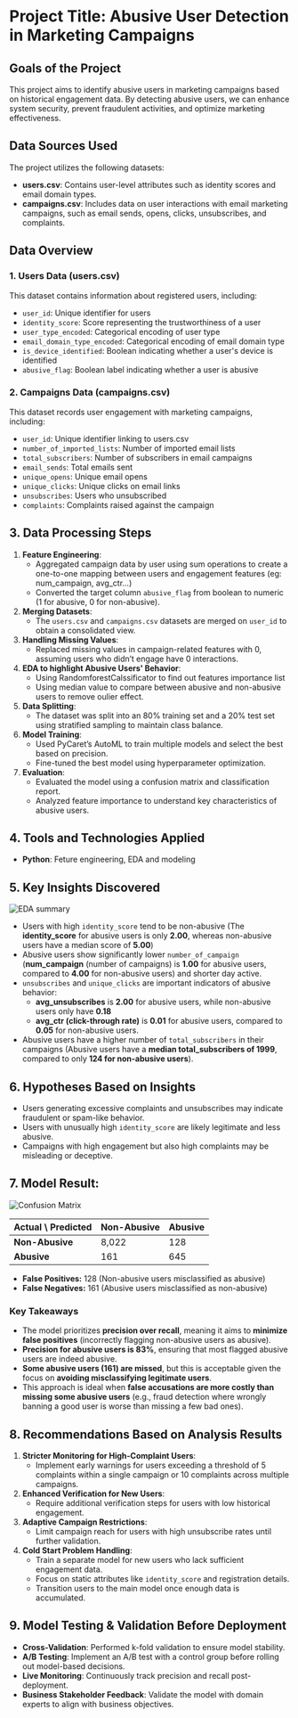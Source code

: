# Project Title: Abusive User Detection in Marketing Campaigns

## Goals of the Project
This project aims to identify abusive users in marketing campaigns based on historical engagement data. By detecting abusive users, we can enhance system security, prevent fraudulent activities, and optimize marketing effectiveness.

## Data Sources Used
The project utilizes the following datasets:
- **users.csv**: Contains user-level attributes such as identity scores and email domain types.
- **campaigns.csv**: Includes data on user interactions with email marketing campaigns, such as email sends, opens, clicks, unsubscribes, and complaints.

## Data Overview
### 1. Users Data (users.csv)
This dataset contains information about registered users, including:
- `user_id`: Unique identifier for users
- `identity_score`: Score representing the trustworthiness of a user
- `user_type_encoded`: Categorical encoding of user type
- `email_domain_type_encoded`: Categorical encoding of email domain type
- `is_device_identified`: Boolean indicating whether a user's device is identified
- `abusive_flag`: Boolean label indicating whether a user is abusive

### 2. Campaigns Data (campaigns.csv)
This dataset records user engagement with marketing campaigns, including:
- `user_id`: Unique identifier linking to users.csv
- `number_of_imported_lists`: Number of imported email lists
- `total_subscribers`: Number of subscribers in email campaigns
- `email_sends`: Total emails sent
- `unique_opens`: Unique email opens
- `unique_clicks`: Unique clicks on email links
- `unsubscribes`: Users who unsubscribed
- `complaints`: Complaints raised against the campaign

## 3. Data Processing Steps
1. **Feature Engineering**:
   - Aggregated campaign data by user using sum operations to create a one-to-one mapping between users and engagement features (eg: num_campaign, avg_ctr...)
   - Converted the target column `abusive_flag` from boolean to numeric (1 for abusive, 0 for non-abusive).
2. **Merging Datasets**:
   - The `users.csv` and `campaigns.csv` datasets are merged on `user_id` to obtain a consolidated view.
3. **Handling Missing Values**:
   - Replaced missing values in campaign-related features with 0, assuming users who didn’t engage have 0 interactions.
4. **EDA to highlight Abusive Users' Behavior**:
   - Using RandomforestCalssificator to find out features importance list
   - Using median value to compare between abusive and non-abusive users to remove oulier effect.
5. **Data Splitting**:
   - The dataset was split into an 80% training set and a 20% test set using stratified sampling to maintain class balance.
6. **Model Training**:
   - Used PyCaret’s AutoML to train multiple models and select the best based on precision.
   - Fine-tuned the best model using hyperparameter optimization.
7. **Evaluation**:
   - Evaluated the model using a confusion matrix and classification report.
   - Analyzed feature importance to understand key characteristics of abusive users.

## 4. Tools and Technologies Applied
- **Python**: Feture engineering, EDA and modeling

## 5. Key Insights Discovered
![EDA summary](image/EDA_summary.png)

- Users with high `identity_score` tend to be non-abusive (The **identity_score** for abusive users is only **2.00**, whereas non-abusive users have a median score of **5.00**)
- Abusive users show significantly lower `number_of_campaign` (**num_campaign** (number of campaigns) is **1.00** for abusive users, compared to **4.00** for non-abusive users) and shorter day active.
- `unsubscribes` and `unique_clicks` are important indicators of abusive behavior:
	* **avg_unsubscribes** is **2.00** for abusive users, while non-abusive users only have **0.18**
	* **avg_ctr (click-through rate)** is **0.01** for abusive users, compared to **0.05** for non-abusive users.  
- Abusive users have a higher number of `total_subscribers` in their campaigns (Abusive users have a **median total_subscribers of 1999**, compared to only **124 for non-abusive users**).

## 6. Hypotheses Based on Insights
- Users generating excessive complaints and unsubscribes may indicate fraudulent or spam-like behavior.
- Users with unusually high `identity_score` are likely legitimate and less abusive.
- Campaigns with high engagement but also high complaints may be misleading or deceptive.

## 7. Model Result:
![Confusion Matrix](image/confusion_matrix.png)

| Actual \ Predicted | Non-Abusive | Abusive |
|--------------------|------------|---------|
| **Non-Abusive**    | 8,022      | 128     |
| **Abusive**        | 161        | 645     |

- **False Positives:** 128 (Non-abusive users misclassified as abusive)
- **False Negatives:** 161 (Abusive users misclassified as non-abusive)

### Key Takeaways
- The model prioritizes **precision over recall**, meaning it aims to **minimize false positives** (incorrectly flagging non-abusive users as abusive).  
- **Precision for abusive users is 83%**, ensuring that most flagged abusive users are indeed abusive.  
- **Some abusive users (161) are missed**, but this is acceptable given the focus on **avoiding misclassifying legitimate users**.  
- This approach is ideal when **false accusations are more costly than missing some abusive users** (e.g., fraud detection where wrongly banning a good user is worse than missing a few bad ones).  
## 8. Recommendations Based on Analysis Results
1. **Stricter Monitoring for High-Complaint Users**:
   - Implement early warnings for users exceeding a threshold of 5 complaints within a single campaign or 10 complaints across multiple campaigns.
2. **Enhanced Verification for New Users**:
   - Require additional verification steps for users with low historical engagement.
3. **Adaptive Campaign Restrictions**:
   - Limit campaign reach for users with high unsubscribe rates until further validation.
4. **Cold Start Problem Handling**:
   - Train a separate model for new users who lack sufficient engagement data.
   - Focus on static attributes like `identity_score` and registration details.
   - Transition users to the main model once enough data is accumulated.

## 9. Model Testing & Validation Before Deployment
- **Cross-Validation**: Performed k-fold validation to ensure model stability.
- **A/B Testing**: Implement an A/B test with a control group before rolling out model-based decisions.
- **Live Monitoring**: Continuously track precision and recall post-deployment.
- **Business Stakeholder Feedback**: Validate the model with domain experts to align with business objectives.

